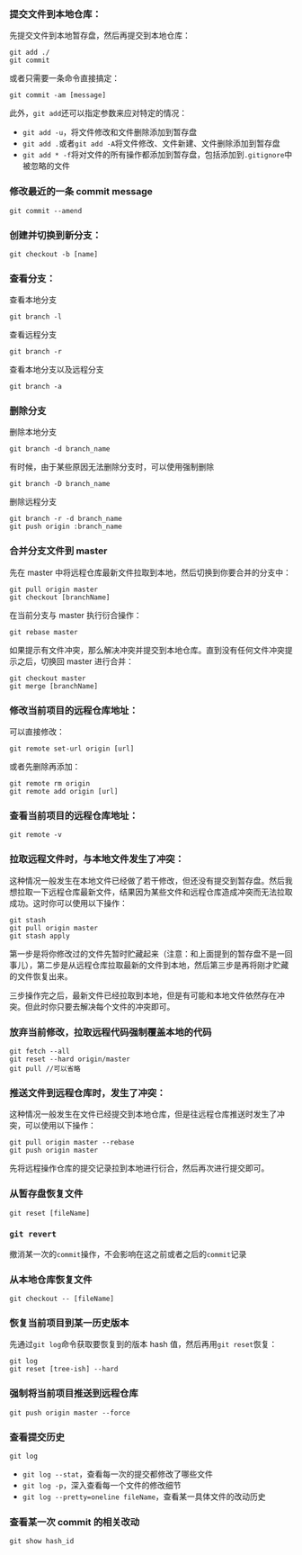 ### 提交文件到本地仓库：

先提交文件到本地暂存盘，然后再提交到本地仓库：

```
git add ./
git commit
```

或者只需要一条命令直接搞定：

```
git commit -am [message]
```

此外，`git add`还可以指定参数来应对特定的情况：

* `git add -u`，将文件修改和文件删除添加到暂存盘
* `git add .`或者`git add -A`将文件修改、文件新建、文件删除添加到暂存盘
* `git add * -f`将对文件的所有操作都添加到暂存盘，包括添加到`.gitignore`中被忽略的文件

### 修改最近的一条 commit message

```
git commit --amend
```

### 创建并切换到新分支：

```
git checkout -b [name]
```

### 查看分支：

查看本地分支

```
git branch -l
```

查看远程分支

```
git branch -r
```

查看本地分支以及远程分支

```
git branch -a
```

### 删除分支

删除本地分支

```
git branch -d branch_name
```

有时候，由于某些原因无法删除分支时，可以使用强制删除

```
git branch -D branch_name
```

删除远程分支

```
git branch -r -d branch_name
git push origin :branch_name
```

### 合并分支文件到 master

先在 master 中将远程仓库最新文件拉取到本地，然后切换到你要合并的分支中：

```
git pull origin master
git checkout [branchName]
```

在当前分支与 master 执行衍合操作：

```
git rebase master
```

如果提示有文件冲突，那么解决冲突并提交到本地仓库。直到没有任何文件冲突提示之后，切换回 master 进行合并：

```
git checkout master
git merge [branchName]
```

### 修改当前项目的远程仓库地址：

可以直接修改：

```
git remote set-url origin [url]
```

或者先删除再添加：

```
git remote rm origin
git remote add origin [url]
```

### 查看当前项目的远程仓库地址：

```
git remote -v
```

### 拉取远程文件时，与本地文件发生了冲突：

这种情况一般发生在本地文件已经做了若干修改，但还没有提交到暂存盘。然后我想拉取一下远程仓库最新文件，结果因为某些文件和远程仓库造成冲突而无法拉取成功。这时你可以使用以下操作：

```
git stash
git pull origin master
git stash apply
```

第一步是将你修改过的文件先暂时贮藏起来（注意：和上面提到的暂存盘不是一回事儿），第二步是从远程仓库拉取最新的文件到本地，然后第三步是再将刚才贮藏的文件恢复出来。

三步操作完之后，最新文件已经拉取到本地，但是有可能和本地文件依然存在冲突。但此时你只要去解决每个文件的冲突即可。

### 放弃当前修改，拉取远程代码强制覆盖本地的代码

```
git fetch --all
git reset --hard origin/master
git pull //可以省略
```

### 推送文件到远程仓库时，发生了冲突：

这种情况一般发生在文件已经提交到本地仓库，但是往远程仓库推送时发生了冲突，可以使用以下操作：

```
git pull origin master --rebase
git push origin master
```

先将远程操作仓库的提交记录拉到本地进行衍合，然后再次进行提交即可。

### 从暂存盘恢复文件

```
git reset [fileName]
```

### `git revert`

撤消某一次的`commit`操作，不会影响在这之前或者之后的`commit`记录

### 从本地仓库恢复文件

```
git checkout -- [fileName]
```

### 恢复当前项目到某一历史版本

先通过`git log`命令获取要恢复到的版本 hash 值，然后再用`git reset`恢复：

```
git log
git reset [tree-ish] --hard
```

### 强制将当前项目推送到远程仓库

```
git push origin master --force
```

### 查看提交历史

```
git log
```

* `git log --stat`，查看每一次的提交都修改了哪些文件
* `git log -p`，深入查看每一个文件的修改细节
* `git log --pretty=oneline fileName`，查看某一具体文件的改动历史


### 查看某一次 commit 的相关改动

```
git show hash_id
```
